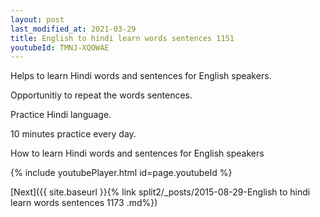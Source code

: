 ```yaml
---
layout: post
last_modified_at: 2021-03-29
title: English to hindi learn words sentences 1151 
youtubeId: TMNJ-XQOWAE
---
```

 
 
Helps to learn Hindi words and sentences for English speakers.

Opportunitiy to repeat the words sentences. 

Practice Hindi language. 
 
10 minutes practice every day. 
 
How to learn Hindi words and sentences for English speakers 
 
{% include youtubePlayer.html id=page.youtubeId %}
 
 
[Next]({{ site.baseurl }}{% link  split2/_posts/2015-08-29-English to hindi learn words sentences 1173 .md%})
 
